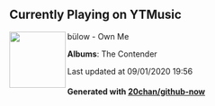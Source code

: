 ## Currently Playing on YTMusic

[<img align="left" width="100" src="https://lh3.googleusercontent.com/2UIDNN036t0gnkiVfTK_JsrVVrfVeDQ7AU5iam5qfhZ3RnQ-ZpQz-rfZ_XcB0sNtMO_UscvQutL2D9s">](https://music.youtube.com/channel/UC2Zf5q2dnfW-9RIHEAGs_Tw)

bülow - Own Me

**Albums**: The Contender

Last updated at 09/01/2020 19:56

#### Generated with [20chan/github-now](https://github.com/20chan/github-now)


<!--
**20chan/20chan** is a ✨ _special_ ✨ repository because its `README.md` (this file) appears on your GitHub profile.

Here are some ideas to get you started:

- 🔭 I’m currently working on ...
- 🌱 I’m currently learning ...
- 👯 I’m looking to collaborate on ...
- 🤔 I’m looking for help with ...
- 💬 Ask me about ...
- 📫 How to reach me: ...
- 😄 Pronouns: ...
- ⚡ Fun fact: ...
-->
